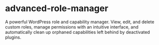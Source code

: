 # advanced-role-manager
A powerful WordPress role and capability manager. View, edit, and delete custom roles, manage permissions with an intuitive interface, and automatically clean up orphaned capabilities left behind by deactivated plugins.
